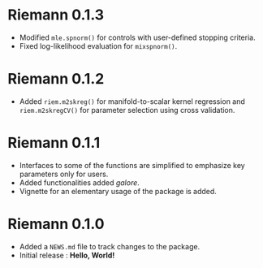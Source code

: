 # Riemann 0.1.3

* Modified `mle.spnorm()` for controls with user-defined stopping criteria.
* Fixed log-likelihood evaluation for `mixspnorm()`.

# Riemann 0.1.2

* Added `riem.m2skreg()` for manifold-to-scalar kernel regression and `riem.m2skregCV()` for parameter selection using cross validation.

# Riemann 0.1.1

* Interfaces to some of the functions are simplified to emphasize key parameters only for users.
* Added functionalities added *galore*. 
* Vignette for an elementary usage of the package is added.

# Riemann 0.1.0

* Added a `NEWS.md` file to track changes to the package.
* Initial release : **Hello, World!**